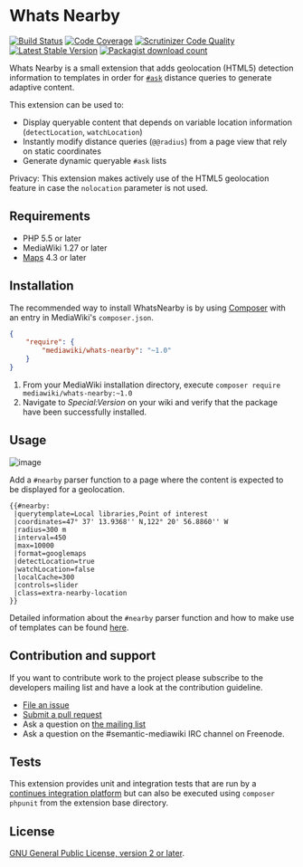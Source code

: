 # Whats Nearby

[![Build Status](https://secure.travis-ci.org/SemanticMediaWiki/WhatsNearby.svg?branch=master)](http://travis-ci.org/SemanticMediaWiki/WhatsNearby)
[![Code Coverage](https://scrutinizer-ci.com/g/SemanticMediaWiki/WhatsNearby/badges/coverage.png?b=master)](https://scrutinizer-ci.com/g/SemanticMediaWiki/WhatsNearby/?branch=master)
[![Scrutinizer Code Quality](https://scrutinizer-ci.com/g/SemanticMediaWiki/WhatsNearby/badges/quality-score.png?b=master)](https://scrutinizer-ci.com/g/SemanticMediaWiki/WhatsNearby/?branch=master)
[![Latest Stable Version](https://poser.pugx.org/mediawiki/whats-nearby/version.png)](https://packagist.org/packages/mediawiki/whats-nearby)
[![Packagist download count](https://poser.pugx.org/mediawiki/whats-nearby/d/total.png)](https://packagist.org/packages/mediawiki/whats-nearby)

Whats Nearby is a small extension that adds geolocation (HTML5) detection information
to templates in order for [`#ask`][smw] distance queries to generate adaptive content.

This extension can be used to:

- Display queryable content that depends on variable location information (`detectLocation`,
  `watchLocation`)
- Instantly modify distance queries  (`@@radius`) from a page view that rely on static coordinates
- Generate dynamic queryable `#ask` lists

Privacy: This extension makes actively use of the HTML5 geolocation feature in case the
`nolocation` parameter is not used.

## Requirements

- PHP 5.5 or later
- MediaWiki 1.27 or later
- [Maps][maps] 4.3 or later

## Installation

The recommended way to install WhatsNearby is by using [Composer][composer] with
an entry in MediaWiki's `composer.json`.

```json
{
	"require": {
		"mediawiki/whats-nearby": "~1.0"
	}
}
```
1. From your MediaWiki installation directory, execute
   `composer require mediawiki/whats-nearby:~1.0`
2. Navigate to _Special:Version_ on your wiki and verify that the package
   have been successfully installed.

## Usage

![image](https://cloud.githubusercontent.com/assets/1245473/13100182/71f52ad6-d53a-11e5-8d57-3d1f94f510ee.png)

Add a `#nearby` parser function to a page where the content is expected to be
displayed for a geolocation.

```
{{#nearby:
 |querytemplate=Local libraries,Point of interest
 |coordinates=47° 37' 13.9368'' N,122° 20' 56.8860'' W
 |radius=300 m
 |interval=450
 |max=10000
 |format=googlemaps
 |detectLocation=true
 |watchLocation=false
 |localCache=300
 |controls=slider
 |class=extra-nearby-location
}}
```

Detailed information about the `#nearby` parser function and how to make use of templates
can be found [here](docs/README.md).

## Contribution and support

If you want to contribute work to the project please subscribe to the developers mailing list and
have a look at the contribution guideline.

* [File an issue](https://github.com/SemanticMediaWiki/WhatsNearby/issues)
* [Submit a pull request](https://github.com/SemanticMediaWiki/WhatsNearby/pulls)
* Ask a question on [the mailing list](https://www.semantic-mediawiki.org/wiki/Mailing_list)
* Ask a question on the #semantic-mediawiki IRC channel on Freenode.

## Tests

This extension provides unit and integration tests that are run by a [continues integration platform][travis]
but can also be executed using `composer phpunit` from the extension base directory.

## License

[GNU General Public License, version 2 or later][gpl-licence].

[gpl-licence]: https://www.gnu.org/copyleft/gpl.html
[maps]: https://github.com/JeroenDeDauw/Maps
[travis]: https://travis-ci.org/SemanticMediaWiki/WhatsNearby
[smw]: https://github.com/SemanticMediaWiki/SemanticMediaWiki
[composer]: https://getcomposer.org/
[geoloc]: https://dev.w3.org/geo/api-/spec-source.html
